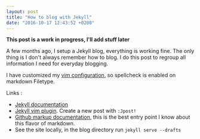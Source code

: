 ```yaml
---
layout: post
title: "How to blog with Jekyll"
date: "2016-10-17 12:43:52 +0200"
---
```


__This post is a work in progress, I'll add stuff later__

A few months ago, I setup a Jekyll blog, everything is working fine. The only thing is I don't always remember how to blog. I do this post to regroup all information I need for everyday blogging. 

I have customized my [vim configuration](https://github.com/sinarf/dotvim), so spellcheck is enabled on markdown Filetype.  

Links : 

* [Jekyll documentation](https://jekyllrb.com/docs/)
* [Jekyll vim plugin](https://github.com/parkr/vim-jekyll). Create a new post with `:Jpost!`
* [Github markup documentation](https://guides.github.com/features/mastering-markdown/), this is the best entry point I know about this flavor of markdown. 
* See the site locally, in the blog directory run ```jekyll serve --drafts```

